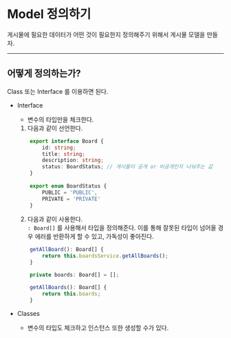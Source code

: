 # Model 정의하기

게시물에 필요한 데이터가 어떤 것이 필요한지 정의해주기 위해서 게시물 모델을 만들자.

---

## 어떻게 정의하는가?

Class 또는 Interface 를 이용하면 된다.

* Interface
    * 변수의 타입만을 체크한다. <br>
      
    1. 다음과 같이 선언한다.

    ```ts
        export interface Board {
            id: string;
            title: string;
            description: string;
            status: BoardStatus; // 게시물이 공개 or 비공개인지 나눠주는 값
        }
        
        export enum BoardStatus {
            PUBLIC = 'PUBLIC',
            PRIVATE = 'PRIVATE'
        }
    ```

    2. 다음과 같이 사용한다. <br>
        `: Board[]` 를 사용해서 타입을 정의해준다. 이를 통해 잘못된 타입이 넘어올 경우 에러를 반환하게 할 수 있고, 가독성이 좋아진다.
    ```ts
        getAllBoard(): Board[] {
            return this.boardsService.getAllBoards();
        }
    ```
    ```ts
        private boards: Board[] = [];

        getAllBoards(): Board[] {
            return this.boards;
        }
    ```

* Classes
    * 변수의 타입도 체크하고 인스턴스 또한 생성할 수가 있다.